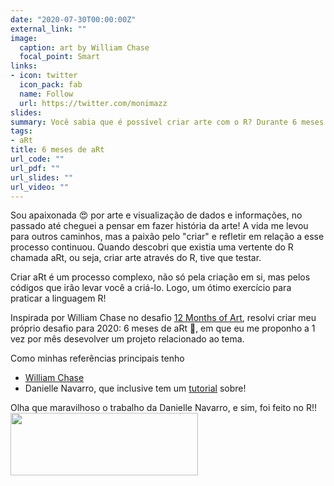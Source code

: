 ```yaml
---
date: "2020-07-30T00:00:00Z"
external_link: ""
image:
  caption: art by William Chase
  focal_point: Smart
links:
- icon: twitter
  icon_pack: fab
  name: Follow
  url: https://twitter.com/monimazz
slides: 
summary: Você sabia que é possível criar arte com o R? Durante 6 meses vou explorar o tema aRt, criando arte através do R com o uso de algorítimos e demais funcionalidades da linguagem.
tags:
- aRt
title: 6 meses de aRt 
url_code: ""
url_pdf: ""
url_slides: ""
url_video: ""
---
```


Sou apaixonada :heart_eyes: por arte e visualização de dados e informações, no passado até cheguei a pensar em fazer história da arte! A vida me levou para outros caminhos, mas a paixão pelo "criar" e refletir em relação a esse processo continuou. Quando descobri que existia uma vertente do R chamada aRt, ou seja, criar arte através do R, tive que testar. 

Criar aRt é um processo complexo, não só pela criação em si, mas pelos códigos que irão levar você a criá-lo. Logo, um ótimo exercício para praticar a linguagem R!

Inspirada por William Chase no desafio [12 Months of Art](https://www.williamrchase.com/work/art/), resolvi criar meu próprio desafio para 2020: 6 meses de aRt :art:, em que eu me proponho a 1 vez por mês desevolver um projeto relacionado ao tema. 

Como minhas referências principais tenho
* [William Chase](https://www.williamrchase.com/work/art/) 
* Danielle Navarro, que inclusive tem um [tutorial](https://robust-tools.djnavarro.net/functional-programming/) sobre!

Olha que maravilhoso o trabalho da Danielle Navarro, e sim, foi feito no R!!
<img src="/img/danielle.png" width="300" height="100">